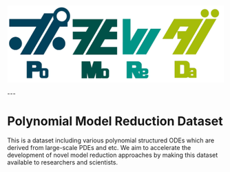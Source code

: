 <p align="center">
  <img src="https://github.com/smallpondtom/PoMoReDa/blob/main/logo/PoMoReDa_small.png?raw=true" alt="PoMoReDa Logo"/>
</p>
---

# Polynomial Model Reduction Dataset

This is a dataset including various polynomial structured ODEs which are derived from large-scale PDEs and etc.
We aim to accelerate the development of novel model reduction approaches by making this dataset available to researchers and scientists.
